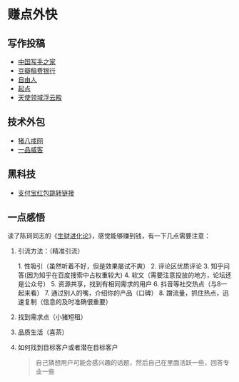 # 赚点外快

## 写作投稿

- [中国写手之家](http://www.xs91.net/)
- [豆瓣稿费银行](https://www.douban.com/group/TGYGXZ/)
- [自由人](http://www.freemancn.com/)
- [起点](https://www.qidian.com/)
- [天使领域浮云殿](http://www.tsnest.cc/forum.php)

## 技术外包

- [猪八戒网](https://tangshan.zbj.com/)
- [一品威客](http://www.epwk.com/)

## 黑科技

- [支付宝红包跳转链接](http://yhhbank.b0.upaiyun.com/make.html)

## 一点感悟

读了陈珂同志的《[生财进化论](https://pan.baidu.com/s/1sYwZxAHhCNnk_nlyIwArhA)》，感觉能够赚到钱，有一下几点需要注意：

1. 引流方法：（精准引流）

   1. 性吸引（虽然听着不好，但是效果屡试不爽）
   2. 评论区优质评论
   3. 知乎问答(因为知乎在百度搜索中占权重较大)
   4. 软文（需要注意投放的地方，论坛还是公众号）
   5. 资源共享，找到有相同需求的用户
   6. 抖音等社交热点（与8一起来看）
   7. 通过别人的嘴，介绍你的产品（口碑）
   8. 蹭流量，抓住热点，迅速复制（信息的及时准确很重要）

2. 找到需求点（小猪短租）

3. 品质生活（喜茶）

4. 如何找到目标客户或者潜在目标客户

   > 自己猜想用户可能会感兴趣的话题，然后自己在里面活跃一些，回答专业一些